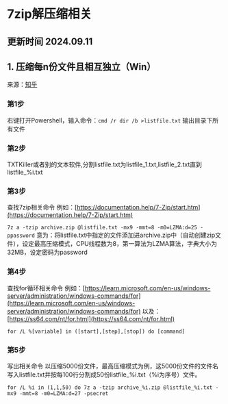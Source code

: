 # 7zip解压缩相关
## 更新时间 2024.09.11

## 1. 压缩每n份文件且相互独立（Win）

 来源：[知乎](https://www.zhihu.com/question/379054502/answer/1077926871)

### 第1步
  右键打开Powershell，输入命令：`cmd /r dir /b >listfile.txt` 输出目录下所有文件
### 第2步
  TXTKiller或者别的文本软件,分割listfile.txt为listfile_1.txt,listfile_2.txt直到listfile_%i.txt

### 第3步
  查找7zip相关命令 例如：[https://documentation.help/7-Zip/start.htm](https://documentation.help/7-Zip/start.htm)

  `7z a -tzip archive.zip @listfile.txt -mx9 -mmt=8 -m0=LZMA:d=25 -ppassword` 意为：将listfile.txt中指定的文件添加进archive.zip中（自动创建zip文件），设定最高压缩模式，CPU线程数为8，第一算法为LZMA算法，字典大小为32MB，设定密码为password

### 第4步
  查找for循环相关命令 例如：[https://learn.microsoft.com/en-us/windows-server/administration/windows-commands/for](https://learn.microsoft.com/en-us/windows-server/administration/windows-commands/for) 以及：[https://ss64.com/nt/for.html](https://ss64.com/nt/for.html)

  `for /L %[variable] in ([start],[step],[stop]) do [command]`

### 第5步
 写出相关命令 以压缩5000份文件，最高压缩模式为例，这5000份文件的文件名写入listfile.txt并按每100行分割成50份listfile_%i.txt（%i为序号）文件。

`for /L %i in (1,1,50) do 7z a -tzip archive_%i.zip @listfile_%i.txt -mx9 -mmt=8 -m0=LZMA:d=27 -psecret`
